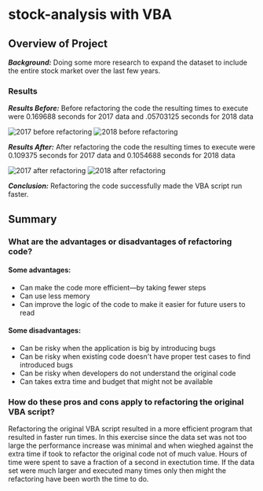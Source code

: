 # **stock-analysis with VBA**

## **Overview of Project**
**_Background:_** Doing some more research to expand the dataset to include the entire stock market over the last few years. 

### **Results**
**_Results Before:_** Before refactoring the code the resulting times to execute were 0.169688 seconds for 2017 data and .05703125 seconds for 2018 data

![2017 before refactoring](https://utoronto.bootcampcontent.com/smacpherson/stock-analysis/-/raw/master/Resources/2017_before_refactoring.png)
![2018 before refactoring](https://utoronto.bootcampcontent.com/smacpherson/stock-analysis/-/raw/master/Resources/2018_before_refactoring.png)


**_Results After:_** After refactoring the code the resulting times to execute were 0.109375 seconds for 2017 data and 0.1054688 seconds for 2018 data

![2017 after refactoring](https://utoronto.bootcampcontent.com/smacpherson/stock-analysis/-/raw/master/Resources/VBA_Challenge_2017.png)
![2018 after refactoring](https://utoronto.bootcampcontent.com/smacpherson/stock-analysis/-/raw/master/Resources/VBA_Challenge_2018.png)

**_Conclusion:_** Refactoring the code successfully made the VBA script run faster.

## Summary

### What are the advantages or disadvantages of refactoring code?   

#### Some advantages:
- Can make the code more efficient—by taking fewer steps
- Can use less memory
- Can improve the logic of the code to make it easier for future users to read

#### Some disadvantages:
- Can be risky when the application is big by introducing bugs
- Can be risky when existing code doesn't have proper test cases to find introduced bugs
- Can be risky when developers do not understand the original code
- Can takes extra time and budget that might not be available

### How do these pros and cons apply to refactoring the original VBA script?

Refactoring the original VBA script resulted in a more efficient program that resulted in faster run times. In this exercise since the data set was not too large the performance increase was minimal and when wieghed against the extra time if took to refactor the original code not of much value. Hours of time were spent to save a fraction of a second in exectution time. If the data set were much larger and executed many times only then might the refactoring have been worth the time to do.  

